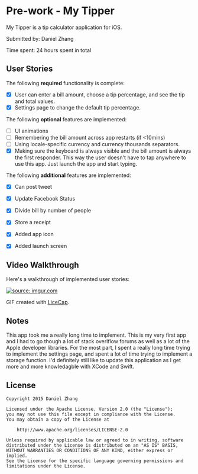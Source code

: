 # Pre-work - My Tipper

My Tipper is a tip calculator application for iOS.

Submitted by: Daniel Zhang

Time spent: 24 hours spent in total

## User Stories

The following **required** functionality is complete:

* [x] User can enter a bill amount, choose a tip percentage, and see the tip and total values.
* [x] Settings page to change the default tip percentage.

The following **optional** features are implemented:
* [ ] UI animations
* [ ] Remembering the bill amount across app restarts (if <10mins)
* [ ] Using locale-specific currency and currency thousands separators.
* [x] Making sure the keyboard is always visible and the bill amount is always the first responder. This way the user doesn't have to tap anywhere to use this app. Just launch the app and start typing.

The following **additional** features are implemented:

* [x] Can post tweet
* [x] Update Facebook Status
* [x] Divide bill by number of people
* [x] Store a receipt
* [x] Added app icon
* [x] Added launch screen


## Video Walkthrough 

Here's a walkthrough of implemented user stories:

<a href="http://imgur.com/J0wlDyg"><img src="http://i.imgur.com/J0wlDyg.gif" title="source: imgur.com" /></a>

GIF created with [LiceCap](http://www.cockos.com/licecap/).

## Notes

This app took me a really long time to implement. This is my very first app and I had to go though a lot of stack overlflow forums as well as a lot of the Apple developer libraries. For the most part, I spent a really long time trying to implement the settings page, and spent a lot of time trying to implement a storage function. I'd definitely still like to update this application as I get more and more knowledagble with XCode and Swift. 

## License

    Copyright 2015 Daniel Zhang

    Licensed under the Apache License, Version 2.0 (the "License");
    you may not use this file except in compliance with the License.
    You may obtain a copy of the License at

        http://www.apache.org/licenses/LICENSE-2.0

    Unless required by applicable law or agreed to in writing, software
    distributed under the License is distributed on an "AS IS" BASIS,
    WITHOUT WARRANTIES OR CONDITIONS OF ANY KIND, either express or implied.
    See the License for the specific language governing permissions and
    limitations under the License.

